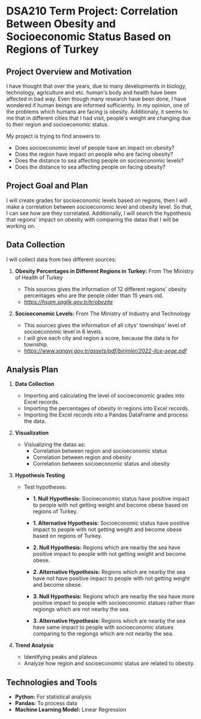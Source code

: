 # DSA210 Term Project: Correlation Between Obesity and Socioeconomic Status Based on Regions of Turkey
## Project Overview and Motivation 
I have thought that over the years, due to many developments in biology, technology, agriculture and etc. human's body and health have been affected in bad way. Even though many research have been done, I have wondered if human beings are informed sufficiently. In my opinion, one of the problems which humans are facing is obesity. Additionaly, it seems to me that in different cities that I had visit, people's weight are changing due to their region and socioeconomic status.

My project is trying to find answers to
  - Does socioeconomic level of people have an impact on obesity? 
  - Does the region have impact on people who are facing obesity?
  - Does the distance to sea affecting people on socioeconomic levels?
  - Does the distance to sea affecting people on facing obesity?

## Project Goal and Plan
I will create grades for socioeconomic levels based on regions, then I will make a correlation between socioeconomic level and obesity level. So that, I can see how are they correlated. Additionally, I will search the hypothesis that regions' impact on obesity with comparing the datas that I will be working on.

## Data Collection 
I will collect data from two different sources:
  1. **Obesity Percentages in Different Regions in Turkey:** From The Ministry of Health of Turkey
     - This sources gives the information of 12 different regions' obesity percentages who are the people older than 15 years old.
     - _https://hsgm.saglik.gov.tr/tr/obezite_
       
  2. **Socioeconomic Levels:** From The Ministry of Industry and Technology
     - This sources gives the information of all citys' townships' level of socioeconomic level in 6 levels.
     - I will give each city and region a score, because the data is for township.
     - _https://www.sanayi.gov.tr/assets/pdf/birimler/2022-ilce-sege.pdf_

## Analysis Plan
1. **Data Collection**
   - Importing and calculating the level of socioeconomic grades into Excel records.
   - Importing the percentages of obesity in regions into Excel records.
   - Importing the Excel records into a Pandas DataFrame and process the data.

2. **Visualization**
   - Visiualizing the datas as:
     - Correlation between region and socioeconomic status
     - Correlation between region and obesity
     - Correlation between socioeconomic status and obesity
       
3. **Hypothesis Testing**
   - Test hypotheses:
     - **1. Null Hypothesis:** Socioeconomic status have positive impact to people with not getting weight and become obese based on regions of Turkey.
     - **1. Alternative Hypothesis:** Socioeconomic status have positive impact to people with not getting weight and become obese based on regions of Turkey.
    
     - **2. Null Hypothesis:** Regions which are nearby the sea have positive impact to people with not getting weight and become obese.
     - **2. Alternative Hypothesis:** Regions which are nearby the sea have not have positive impact to people with not getting weight and become obese.
    
     - **3. Null Hypothesis:** Regions which are nearby the sea have more positive impact to people with socioeconomic statues rather than regiongs which are not nearby the sea.
     - **3. Alternative Hypothesis:** Regions which are nearby the sea have same impact to people with socioeconomic statues comparing to the regiongs which are not nearby the sea.

4. **Trend Analysis**
   - Identifying peaks and plateus
   - Analyze how region and socioeconomic status are related to obesity.

## Technologies and Tools
- **Python:** For statistical analysis
- **Pandas:** To process data
- **Machine Learning Model:** Linear Regression
